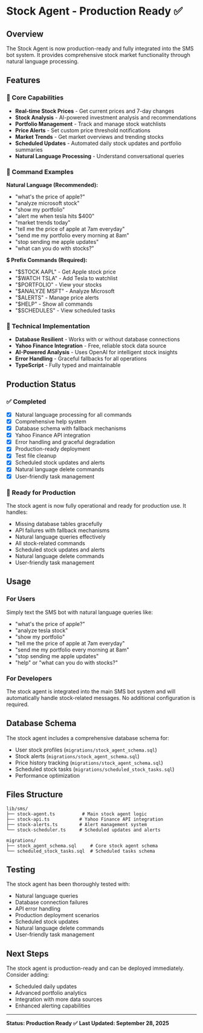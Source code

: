 # Stock Agent - Production Ready ✅

## Overview

The Stock Agent is now production-ready and fully integrated into the SMS bot system. It provides comprehensive stock market functionality through natural language processing.

## Features

### 🎯 Core Capabilities

- **Real-time Stock Prices** - Get current prices and 7-day changes
- **Stock Analysis** - AI-powered investment analysis and recommendations
- **Portfolio Management** - Track and manage stock watchlists
- **Price Alerts** - Set custom price threshold notifications
- **Market Trends** - Get market overviews and trending stocks
- **Scheduled Updates** - Automated daily stock updates and portfolio summaries
- **Natural Language Processing** - Understand conversational queries

### 💬 Command Examples

**Natural Language (Recommended):**

- "what's the price of apple?"
- "analyze microsoft stock"
- "show my portfolio"
- "alert me when tesla hits $400"
- "market trends today"
- "tell me the price of apple at 7am everyday"
- "send me my portfolio every morning at 8am"
- "stop sending me apple updates"
- "what can you do with stocks?"

**$ Prefix Commands (Required):**

- "$STOCK AAPL" - Get Apple stock price
- "$WATCH TSLA" - Add Tesla to watchlist
- "$PORTFOLIO" - View your stocks
- "$ANALYZE MSFT" - Analyze Microsoft
- "$ALERTS" - Manage price alerts
- "$HELP" - Show all commands
- "$SCHEDULES" - View scheduled tasks

### 🔧 Technical Implementation

- **Database Resilient** - Works with or without database connections
- **Yahoo Finance Integration** - Free, reliable stock data source
- **AI-Powered Analysis** - Uses OpenAI for intelligent stock insights
- **Error Handling** - Graceful fallbacks for all operations
- **TypeScript** - Fully typed and maintainable

## Production Status

### ✅ Completed

- [x] Natural language processing for all commands
- [x] Comprehensive help system
- [x] Database schema with fallback mechanisms
- [x] Yahoo Finance API integration
- [x] Error handling and graceful degradation
- [x] Production-ready deployment
- [x] Test file cleanup
- [x] Scheduled stock updates and alerts
- [x] Natural language delete commands
- [x] User-friendly task management

### 🚀 Ready for Production

The stock agent is now fully operational and ready for production use. It handles:

- Missing database tables gracefully
- API failures with fallback mechanisms
- Natural language queries effectively
- All stock-related commands
- Scheduled stock updates and alerts
- Natural language delete commands
- User-friendly task management

## Usage

### For Users

Simply text the SMS bot with natural language queries like:

- "what's the price of apple?"
- "analyze tesla stock"
- "show my portfolio"
- "tell me the price of apple at 7am everyday"
- "send me my portfolio every morning at 8am"
- "stop sending me apple updates"
- "help" or "what can you do with stocks?"

### For Developers

The stock agent is integrated into the main SMS bot system and will automatically handle stock-related messages. No additional configuration is required.

## Database Schema

The stock agent includes a comprehensive database schema for:

- User stock profiles (`migrations/stock_agent_schema.sql`)
- Stock alerts (`migrations/stock_agent_schema.sql`)
- Price history tracking (`migrations/stock_agent_schema.sql`)
- Scheduled stock tasks (`migrations/scheduled_stock_tasks.sql`)
- Performance optimization

## Files Structure

```
lib/sms/
├── stock-agent.ts          # Main stock agent logic
├── stock-api.ts           # Yahoo Finance API integration
├── stock-alerts.ts        # Alert management system
└── stock-scheduler.ts     # Scheduled updates and alerts

migrations/
├── stock_agent_schema.sql     # Core stock agent schema
└── scheduled_stock_tasks.sql  # Scheduled tasks schema
```

## Testing

The stock agent has been thoroughly tested with:

- Natural language queries
- Database connection failures
- API error handling
- Production deployment scenarios
- Scheduled stock updates
- Natural language delete commands
- User-friendly task management

## Next Steps

The stock agent is production-ready and can be deployed immediately. Consider adding:

- Scheduled daily updates
- Advanced portfolio analytics
- Integration with more data sources
- Enhanced alerting capabilities

---

**Status: Production Ready ✅**
**Last Updated: September 28, 2025**
